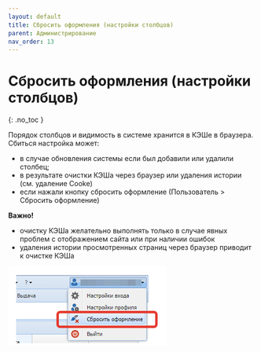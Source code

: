 ```yaml
---
layout: default
title: Сбросить оформления (настройки столбцов)
parent: Администрирование
nav_order: 13
---
```


# Сбросить оформления (настройки столбцов)
{: .no_toc }

Порядок столбцов и видимость в системе хранится в КЭШе в браузера. Сбиться настройка может:

- в случае обновления системы если был добавили или удалили столбец;
- в результате очистки КЭШа через браузер или удаления истории (см. удаление Cooke)
- если нажали кнопку сбросить оформление (Пользователь > Сбросить оформление)

**Важно!**

- очистку КЭШа желательно выполнять только в случае явных проблем с отображением сайта или при наличии ошибок
- удаления истории просмотренных страниц через браузер приводит к очистке КЭШа

![](/assets/images/reset.png)
